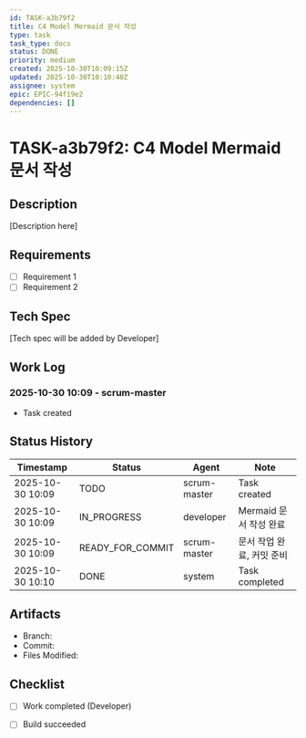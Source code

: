 ```yaml
---
id: TASK-a3b79f2
title: C4 Model Mermaid 문서 작성
type: task
task_type: docs
status: DONE
priority: medium
created: 2025-10-30T10:09:15Z
updated: 2025-10-30T10:10:40Z
assignee: system
epic: EPIC-94f19e2
dependencies: []
---
```


# TASK-a3b79f2: C4 Model Mermaid 문서 작성

## Description

[Description here]

## Requirements

- [ ] Requirement 1
- [ ] Requirement 2

## Tech Spec

[Tech spec will be added by Developer]

## Work Log

### 2025-10-30 10:09 - scrum-master
- Task created

## Status History

| Timestamp | Status | Agent | Note |
|-----------|--------|-------|------|
| 2025-10-30 10:09 | TODO | scrum-master | Task created |
| 2025-10-30 10:09 | IN_PROGRESS | developer | Mermaid 문서 작성 완료 |
| 2025-10-30 10:09 | READY_FOR_COMMIT | scrum-master | 문서 작업 완료, 커밋 준비 |
| 2025-10-30 10:10 | DONE | system | Task completed |

## Artifacts

- Branch:
- Commit:
- Files Modified:

## Checklist

- [ ] Work completed (Developer)
- [ ] Build succeeded

